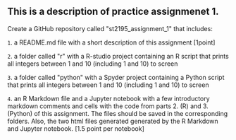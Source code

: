 ## This is a description of practice assignmenet 1.

Create a GitHub repository called "st2195_assignment_1" that includes: 
    
`1`. a README.md file with a short description of this assignment [1point]
  
`2`. a folder called "r" with a R-studio project containing an R script that prints all 
      integers between 1 and 10 (including 1 and 10) to screen

`3`. a folder called "python" with a Spyder project containing a Python script that prints all 
      integers between 1 and 10 (including 1 and 10) to screen

`4`. an R Markdown file and a Jupyter notebook with a few introductory markdown 
      comments and cells with the code from parts 2. (R) and 3. (Python) of this 
      assignment. The files should be saved in the corresponding folders. Also, the two 
      html files generated generated by the R Markdown and Jupyter notebook. [1.5 point per 
      notebook]
      

